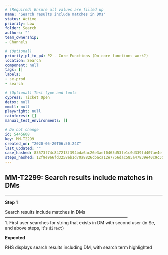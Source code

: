 ```yaml
---
# (Required) Ensure all values are filled up
name: "Search results include matches in DMs"
status: Active
priority: Low
folder: Search
authors: ""
team_ownership: 
- Channels

# (Optional)
priority_p1_to_p4: P2 - Core Functions (Do core functions work?)
location: Search
component: null
tags: []
labels: 
- se-prod
- search

# (Optional) Test type and tools
cypress: Ticket Open
detox: null
mmctl: null
playwright: null
rainforest: []
manual_test_environments: []

# Do not change
id: 5445608
key: MM-T2299
created_on: "2020-05-20T06:50:24Z"
last_updated: ""
case_hashed: 83573f74c847213f394bda6ac26e3aef0465d53fe1c0d339fd407ae4ef0d6b6aaaacbbfdf5901c1b063386231feb015f
steps_hashed: 12f9e966fd3258eb1d70a8826cbaca12e7756dac585a47839e40c9c35507b8fdf2af2ccb8a3570f8db4961c480b17fb9
---
```


<!-- (Auto-generated) Based on frontmatter's "key" and "name" -->

## MM-T2299: Search results include matches in DMs

---

**Step 1**

Search results include matches in DMs\
————————————————————————————\
1\. First user searches for string that exists in DM with second user (in Se, and above steps, it's `direct`)

**Expected**

RHS displays search results including DM, with search term highlighted
